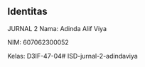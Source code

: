 ## Identitas

JURNAL 2
Nama: Adinda Alif Viya

NIM: 607062300052

Kelas: D3IF-47-04#   I S D - j u r n a l - 2 - a d i n d a v i y a  
 